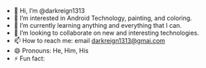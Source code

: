 - 👋 Hi, I’m @darkreign1313
- 👀 I’m interested in Android Technology, painting, and coloring.
- 🌱 I’m currently learning anything and everything that I can.
- 💞️ I’m looking to collaborate on new and interesting technologies.
- 📫 How to reach me: email darkreign1313@gmai.com
- 😄 Pronouns: He, Him, His
- ⚡ Fun fact: 

<!---
darkreign1313/darkreign1313 is a ✨ special ✨ repository because its `README.md` (this file) appears on your GitHub profile.
You can click the Preview link to take a look at your changes.
--->
